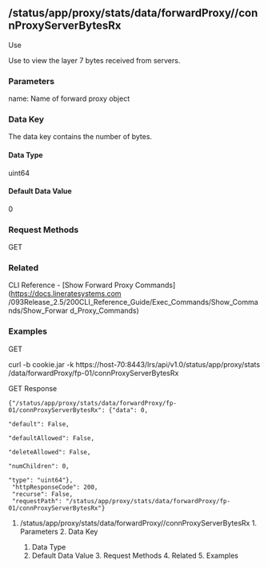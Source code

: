 ## /status/app/proxy/stats/data/forwardProxy/<name>/connProxyServerBytesRx

Use

Use to view the layer 7 bytes received from servers.

### Parameters

name: Name of forward proxy object

### Data Key

The data key contains the number of bytes.

#### Data Type

uint64

#### Default Data Value

0

### Request Methods

GET

### Related

CLI Reference - [Show Forward Proxy Commands](https://docs.lineratesystems.com
/093Release_2.5/200CLI_Reference_Guide/Exec_Commands/Show_Commands/Show_Forwar
d_Proxy_Commands)

### Examples

GET

curl -b cookie.jar -k https://host-70:8443/lrs/api/v1.0/status/app/proxy/stats
/data/forwardProxy/fp-01/connProxyServerBytesRx

GET Response

    
    {"/status/app/proxy/stats/data/forwardProxy/fp-01/connProxyServerBytesRx": {"data": 0,
                                                                                 "default": False,
                                                                                 "defaultAllowed": False,
                                                                                 "deleteAllowed": False,
                                                                                 "numChildren": 0,
                                                                                 "type": "uint64"},
     "httpResponseCode": 200,
     "recurse": False,
     "requestPath": "/status/app/proxy/stats/data/forwardProxy/fp-01/connProxyServerBytesRx"}
    

  1. /status/app/proxy/stats/data/forwardProxy/<name>/connProxyServerBytesRx
    1. Parameters
    2. Data Key
      1. Data Type
      2. Default Data Value
    3. Request Methods
    4. Related
    5. Examples

